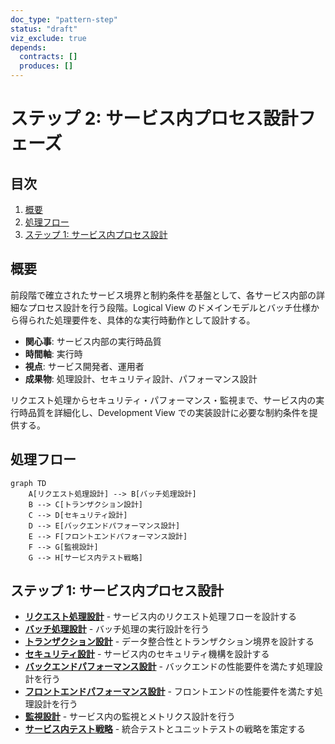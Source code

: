 ```yaml
---
doc_type: "pattern-step"
status: "draft"
viz_exclude: true
depends:
  contracts: []
  produces: []
---
```


# ステップ 2: サービス内プロセス設計フェーズ

## 目次

1. [概要](#概要)
2. [処理フロー](#処理フロー)
3. [ステップ 1: サービス内プロセス設計](#ステップ-1-サービス内プロセス設計)

## 概要

前段階で確立されたサービス境界と制約条件を基盤として、各サービス内部の詳細なプロセス設計を行う段階。Logical View のドメインモデルとバッチ仕様から得られた処理要件を、具体的な実行時動作として設計する。

- **関心事**: サービス内部の実行時品質
- **時間軸**: 実行時
- **視点**: サービス開発者、運用者
- **成果物**: 処理設計、セキュリティ設計、パフォーマンス設計

リクエスト処理からセキュリティ・パフォーマンス・監視まで、サービス内の実行時品質を詳細化し、Development View での実装設計に必要な制約条件を提供する。

## 処理フロー

```mermaid
graph TD
    A[リクエスト処理設計] --> B[バッチ処理設計]
    B --> C[トランザクション設計]
    C --> D[セキュリティ設計]
    D --> E[バックエンドパフォーマンス設計]
    E --> F[フロントエンドパフォーマンス設計]
    F --> G[監視設計]
    G --> H[サービス内テスト戦略]
```

## ステップ 1: サービス内プロセス設計

- **[リクエスト処理設計](01-request-processing.md)** - サービス内のリクエスト処理フローを設計する
- **[バッチ処理設計](02-batch-processing.md)** - バッチ処理の実行設計を行う
- **[トランザクション設計](03-transaction.md)** - データ整合性とトランザクション境界を設計する
- **[セキュリティ設計](04-security.md)** - サービス内のセキュリティ機構を設計する
- **[バックエンドパフォーマンス設計](05-backend-performance.md)** - バックエンドの性能要件を満たす処理設計を行う
- **[フロントエンドパフォーマンス設計](06-frontend-performance.md)** - フロントエンドの性能要件を満たす処理設計を行う
- **[監視設計](07-monitoring.md)** - サービス内の監視とメトリクス設計を行う
- **[サービス内テスト戦略](08-intra-service-test-strategy.md)** - 統合テストとユニットテストの戦略を策定する
